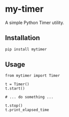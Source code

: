 # my-timer

A simple Python Timer utility.

## Installation

```bash
pip install mytimer
```

## Usage
```
from mytimer import Timer

t = Timer()
t.start()

# ... do something ...

t.stop()
t.print_elapsed_time
```